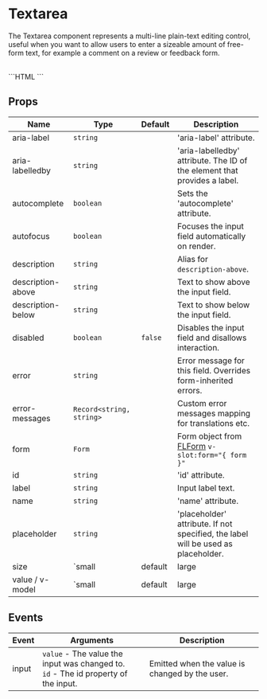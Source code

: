 # Textarea

The Textarea component represents a multi-line plain-text editing control, useful when you want to allow users to enter a sizeable amount of free-form text, for example a comment on a review or feedback form.

<br />

<FLTextarea v-model="feedback" label="Feedback?" />

<SourceCode>
```HTML
<FLTextarea v-model="feedback" label="Feedback?" />
```
</SourceCode>

## Props

| Name              | Type                               | Default   | Description                                                                                   |
| ----------------- | ---------------------------------- | --------- | --------------------------------------------------------------------------------------------- |
| aria-label        | `string`                           |           | 'aria-label' attribute.                                                                       |
| aria-labelledby   | `string`                           |           | 'aria-labelledby' attribute. The ID of the element that provides a label.                     |
| autocomplete      | `boolean`                          |           | Sets the 'autocomplete' attribute.                                                            |
| autofocus         | `boolean`                          |           | Focuses the input field automatically on render.                                              |
| description       | `string`                           |           | Alias for `description-above`.                                                                 |
| description-above | `string`                           |           | Text to show above the input field.                                                           |
| description-below | `string`                           |           | Text to show below the input field.                                                           |
| disabled          | `boolean`                          | `false`   | Disables the input field and disallows interaction.                                           |
| error             | `string`                           |           | Error message for this field. Overrides form-inherited errors.                                |
| error-messages    | `Record<string, string>`           |           | Custom error messages mapping for translations etc.                                           |
| form              | `Form`                             |           | Form object from [FLForm](/components/form) `v-slot:form="{ form }"`                          |
| id                | `string`                           |           | 'id' attribute.                                                                               |
| label             | `string`                           |           | Input label text.                                                                             |
| name              | `string`                           |           | 'name' attribute.                                                                             |
| placeholder       | `string`                           |           | 'placeholder' attribute. If not specified, the label will be used as placeholder.             |
| size              | `small | default | large | string` | `default` | Size of the input field.                                                                      |
| value / v-model   | `small | default | large | string` | `default` | Value binding.                                                                                |

## Events

| Event         | Arguments                                                                              | Description                                                                                                              |
| ------------- | -------------------------------------------------------------------------------------- | ------------------------------------------------------------------------------------------------------------------------ |
| input         | `value` - The value the input was changed to.<br/>`id` - The id property of the input. | Emitted when the value is changed by the user.                                                                           |

<script lang="ts">
import { Component, Vue } from 'vue-property-decorator';

@Component({})
export default class extends Vue {
  feedback = '';
}
</script>
